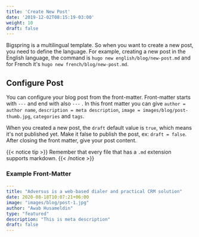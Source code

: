 ```yaml
---
title: 'Create New Post'
date: '2019-12-02T08:15:19-03:00'
weight: 10
draft: false
---
```


Bigspring is a multilingual template. So when you want to create a new post, you need to define the language. For example, creating a new post in the English language, the command is `hugo new english/blog/new-post.md` and for French it's `hugo new french/blog/new-post.md`.

## Configure Post

You can configure your blog post from the front-matter. Front-matter starts with `---` and end with also `---` . In this front matter you can give `author = author name`, `description = meta description`, `image = images/blog/post-thumb.jpg`, `categories` and `tags`.

When you created a new post, the `draft` default value is `true`, which means it's not published yet. Make it false to publish the post, ex: `draft = false`.
After closing the front matter, give your post content. 

{{< notice tip >}}
Remember that every file that has a `.md` extension supports markdown.
{{< /notice >}}

### Example Front-Matter

```yml
---
title: "Adversus is a web-based dialer and practical CRM solution"
date: 2020-08-18T10:07:21+06:00
image: "images/blog/post-1.jpg"
author: "Awab Husameldin"
type: "featured"
description: "This is meta description"
draft: false
---
```